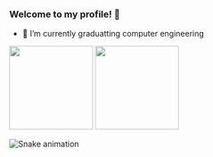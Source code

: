 ### Welcome to my profile! 👋

- 🌱 I’m currently graduatting computer engineering


<div>
  <img height="150em" src="https://github-readme-stats-ten-gilt.vercel.app/api?username=Joaohnt27&show_icons=true&theme=tokyonight&count_private=true">
  <img height="150em" src="https://github-readme-stats.vercel.app/api/top-langs/?username=Joaohnt27&layout=compact&theme=tokyonight">
</div>

![Snake animation](https://github.com/Joaohnt27/Joaohnt27/blob/output/github-contribution-grid-snake.svg)

<!--
**Joaohnt27/Joaohnt27** is a ✨ _special_ ✨ repository because its `README.md` (this file) appears on your GitHub profile.

Here are some ideas to get you started:

- 🔭 I’m currently working on ...
- 🌱 I’m currently learning ...
- 👯 I’m looking to collaborate on ...
- 🤔 I’m looking for help with ...
- 💬 Ask me about ...
- 📫 How to reach me: ...
- 😄 Pronouns: ...
- ⚡ Fun fact: ...
-->
